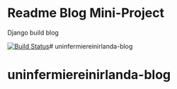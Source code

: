 # Readme Blog Mini-Project

Django build blog

[![Build Status](https://travis-ci.org/gello94/django-blog.svg?branch=master)](https://travis-ci.org/gello94/django-blog)# uninfermiereinirlanda-blog
# uninfermiereinirlanda-blog
